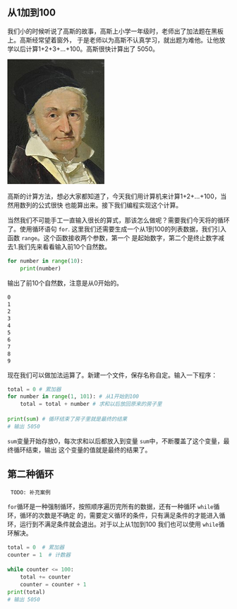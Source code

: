 ## 从1加到100
我们小的时候听说了高斯的故事，高斯上小学一年级时，老师出了加法题在黑板上。高斯经常望着窗外，
于是老师以为高斯不认真学习，就出题为难他。让他放学以后计算1+2+3+...+100。高斯很快计算出了
5050。

![高斯像](/midStudent/image/3/Gauss.jpg)

高斯的计算方法，想必大家都知道了，今天我们用计算机来计算1+2+...+100，当然用数列的公式很快
也能算出来。接下我们编程实现这个计算。


当然我们不可能手工一直输入很长的算式，那该怎么做呢？需要我们今天将的循环了。使用循环语句 `for`.
这里我们还需要生成一个从1到100的列表数据，我们引入函数 `range`。这个函数接收两个参数，第一个
是起始数字，第二个是终止数字减去1.我们先来看看输入前10个自然数。

```python
for number in range(10):
    print(number)
```
输出了前10个自然数，注意是从0开始的。
```
0
1
2
3
4
5
6
7
8
9
```
现在我们可以做加法运算了。新建一个文件，保存名称自定。输入一下程序：

```python
total = 0 # 累加器
for number in range(1, 101): # 从1开始到100
    total = total + number # 求和以后放回原来的房子里

print(sum) # 循环结束了房子里就是最终的结果
# 输出 5050
```
`sum`变量开始存放0，每次求和以后都放入到变量 `sum`中，不断覆盖了这个变量，最终循环结束，输出
这个变量的值就是最终的结果了。

## 第二种循环

```
 TODO: 补充案例
```

`for`循环是一种强制循环，按照顺序遍历完所有的数据，还有一种循环 `while`循环，循环的次数是不确定
的，需要定义循环的条件，只有满足条件的才能进入循环，运行到不满足条件就会退出。对于以上从1加到100
我们也可以使用 `while`循环解决。

```python
total = 0  # 累加器
counter = 1  # 计数器

while counter <= 100:
    total += counter
    counter = counter + 1
print(total)
# 输出 5050
```
